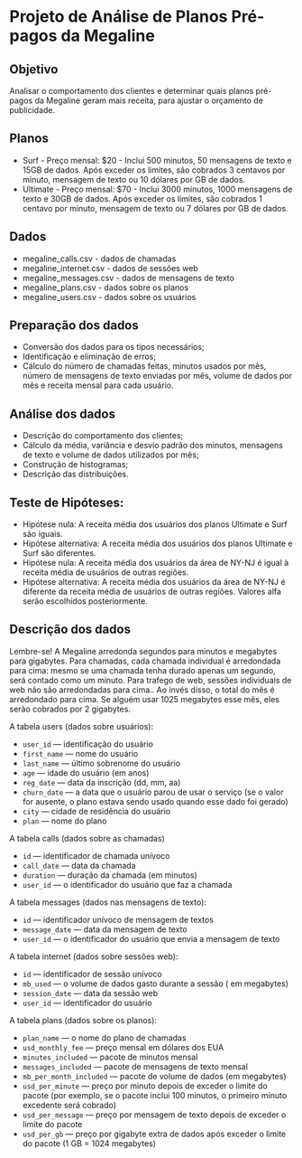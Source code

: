 # Projeto de Análise de Planos Pré-pagos da Megaline

## Objetivo
Analisar o comportamento dos clientes e determinar quais planos pré-pagos da Megaline geram mais receita, para ajustar o orçamento de publicidade.

## Planos
- Surf - Preço mensal: $20 - Inclui 500 minutos, 50 mensagens de texto e 15GB de dados. Após exceder os limites, são cobrados 3 centavos por minuto, mensagem de texto ou 10 dólares por GB de dados.
- Ultimate - Preço mensal: $70 - Inclui 3000 minutos, 1000 mensagens de texto e 30GB de dados. Após exceder os limites, são cobrados 1 centavo por minuto, mensagem de texto ou 7 dólares por GB de dados.

## Dados
- megaline_calls.csv - dados de chamadas
- megaline_internet.csv - dados de sessões web
- megaline_messages.csv - dados de mensagens de texto
- megaline_plans.csv - dados sobre os planos
- megaline_users.csv - dados sobre os usuários

## Preparação dos dados

- Conversão dos dados para os tipos necessários;
- Identificação e eliminação de erros;
- Cálculo do número de chamadas feitas, minutos usados por mês, número de mensagens de texto enviadas por mês, volume de dados por mês e receita mensal para cada usuário.

## Análise dos dados

- Descrição do comportamento dos clientes;
- Cálculo da média, variância e desvio padrão dos minutos, mensagens de texto e volume de dados utilizados por mês;
- Construção de histogramas;
- Descrição das distribuições.

## Teste de Hipóteses:

- Hipótese nula: A receita média dos usuários dos planos Ultimate e Surf são iguais.
- Hipótese alternativa: A receita média dos usuários dos planos Ultimate e Surf são diferentes.
- Hipótese nula: A receita média dos usuários da área de NY-NJ é igual à receita média de usuários de outras regiões.
- Hipótese alternativa: A receita média dos usuários da área de NY-NJ é diferente da receita média de usuários de outras regiões.
Valores alfa serão escolhidos posteriormente.

## Descrição dos dados
Lembre-se! A Megaline arredonda segundos para minutos e megabytes para gigabytes. Para chamadas, cada chamada individual é arredondada para cima: mesmo se uma chamada tenha durado apenas um segundo, será contado como um minuto. Para trafego de web, sessões individuais de web não são arredondadas para cima.. Ao invés disso, o total do mês é arredondado para cima. Se alguém usar 1025 megabytes esse mês, eles serão cobrados por 2 gigabytes.

A tabela users (dados sobre usuários):

* `user_id` — identificação do usuário
* `first_name` — nome do usuário
* `last_name` — último sobrenome do usuário
* `age` — idade do usuário (em anos)
* `reg_date` — data da inscrição (dd, mm, aa)
* `churn_date` — a data que o usuário parou de usar o serviço (se o valor for ausente, o plano estava sendo usado quando esse dado foi gerado)
* `city` — cidade de residência do usuário
* `plan` — nome do plano

A tabela calls (dados sobre as chamadas)

* `id` — identificador de chamada unívoco
* `call_date` — data da chamada
* `duration` — duração da chamada (em minutos)
* `user_id` — o identificador do usuário que faz a chamada

A tabela messages (dados nas mensagens de texto):

* `id` — identificador unívoco de mensagem de textos
* `message_date` — data da mensagem de texto
* `user_id` — o identificador do usuário que envia a mensagem de texto

A tabela internet (dados sobre sessões web):

* `id` — identificador de sessão unívoco
* `mb_used` — o volume de dados gasto durante a sessão ( em megabytes)
* `session_date` — data da sessão web
* `user_id` — identificador do usuário

A tabela plans (dados sobre os planos):

* `plan_name` — o nome do plano de chamadas
* `usd_monthly_fee` — preço mensal em dólares dos EUA
* `minutes_included` — pacote de minutos mensal
* `messages_included` — pacote de mensagens de texto mensal
* `mb_per_month_included` — pacote de volume de dados (em megabytes)
* `usd_per_minute` — preço por minuto depois de exceder o limite do pacote (por exemplo, se o pacote inclui 100 minutos, o primeiro minuto excedente será cobrado)
* `usd_per_message` — preço por mensagem de texto depois de exceder o limite do pacote
* `usd_per_gb` — preço por gigabyte extra de dados após exceder o limite do pacote (1 GB = 1024 megabytes)
